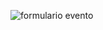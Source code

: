 ![formulario evento](https://github.com/RobertoLuizJr/Desafio-03/assets/162919964/2a208d75-b7a6-46e9-a9ff-149917e0a209)
